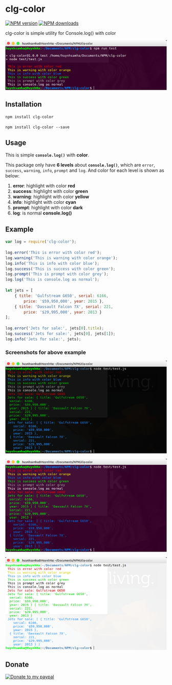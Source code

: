 # clg-color

[![NPM version][npm-image]][npm-url]
[![NPM downloads][downloads-image]][downloads-url]

clg-color is simple utility for Console.log() with color

![Logo Theme](https://raw.githubusercontent.com/huynhsamha/clg-color/master/screenshot/logo.png)

## Installation

```
npm install clg-color

npm install clg-color --save
```

## Usage

This is simple **`console.log()`** with **color**.

This package only have **6 levels** about **`console.log()`**, which are `error`, `success`, `warning`, `info`, `prompt` and `log`. And color for each level is shown as below:

1. **error**: highlight with color **red**
2. **success**: highlight with color **green**
3. **warning**: highlight with color **yellow**
4. **info**: highlight with color **cyan**
5. **prompt**: highlight with color **dark**
6. **log**: is normal **console.log()**

## Example

```javascript
var log = require('clg-color');

log.error('This is error with color red');
log.warning('This is warning with color orange');
log.info('This is info with color blue');
log.success('This is success with color green');
log.prompt('This is prompt with color grey');
log.log('This is console.log as normal');

let jets = [
    { title: 'Gulfstream G650', serial: 6166, 
        price: '$59,950,000', year: 2015 },
    { title: 'Dassault Falcon 7X', serial: 221, 
        price: '$29,995,000', year: 2013 }
];

log.error('Jets for sale:', jets[0].title);
log.success('Jets for sale:', jets[0], jets[1]);
log.info('Jets for sale:', jets);
```

### Screenshots for above example

![Dark Theme](https://raw.githubusercontent.com/huynhsamha/clg-color/master/screenshot/dark-theme.png)

![Dark Theme](https://raw.githubusercontent.com/huynhsamha/clg-color/master/screenshot/linux-theme.png)

![Light Theme](https://raw.githubusercontent.com/huynhsamha/clg-color/master/screenshot/light-theme.png)

## Donate

<a href="https://www.paypal.me/harisk305/5" target="_blank"><img src="https://i.imgur.com/4bN8fdy.jpg" alt="Donate to my paypal" width=240></a>



[npm-image]: https://img.shields.io/npm/v/clg-color.svg?style=flat
[npm-url]: https://www.npmjs.com/package/clg-color
[downloads-image]: https://img.shields.io/npm/dm/clg-color.svg?style=flat
[downloads-url]: https://www.npmjs.com/package/clg-color
